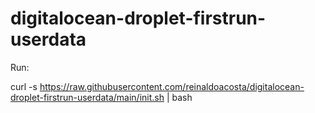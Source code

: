 # digitalocean-droplet-firstrun-userdata
Run:

curl -s https://raw.githubusercontent.com/reinaldoacosta/digitalocean-droplet-firstrun-userdata/main/init.sh | bash
